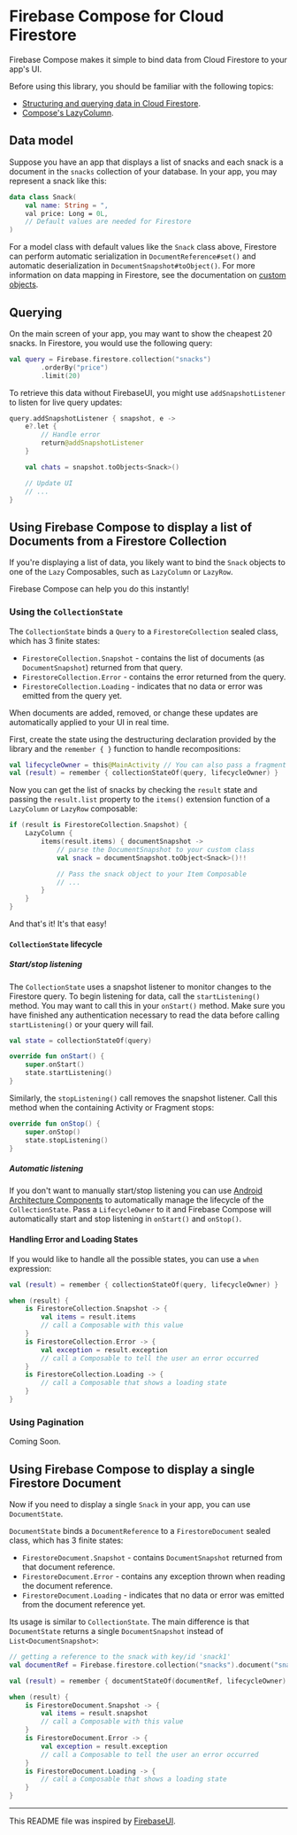 # Firebase Compose for Cloud Firestore

Firebase Compose makes it simple to bind data from Cloud Firestore to your app's UI.

Before using this library, you should be familiar with the following topics:

* [Structuring and querying data in Cloud Firestore][firestore-docs].
* [Compose's LazyColumn][lazycolumn].

## Data model

Suppose you have an app that displays a list of snacks and each snack is a document
 in the `snacks` collection of your database. In your app, you may represent a snack like this:


```kotlin
data class Snack(
    val name: String = ",
    val price: Long = 0L,
    // Default values are needed for Firestore
)
```

For a model class with default values like the `Snack` class above, Firestore can perform automatic
serialization in `DocumentReference#set()` and automatic deserialization in
`DocumentSnapshot#toObject()`. For more information on data mapping in Firestore, see the
documentation on [custom objects][firestore-custom-objects].

## Querying

On the main screen of your app, you may want to show the cheapest 20 snacks.
In Firestore, you would use the following query:

```kotlin
val query = Firebase.firestore.collection("snacks")
        .orderBy("price")
        .limit(20)
```

To retrieve this data without FirebaseUI, you might use `addSnapshotListener` to listen for
live query updates:

```kotlin
query.addSnapshotListener { snapshot, e ->
    e?.let {
        // Handle error
        return@addSnapshotListener
    }

    val chats = snapshot.toObjects<Snack>()

    // Update UI
    // ...
}
```

## Using Firebase Compose to display a list of Documents from a Firestore Collection

If you're displaying a list of data, you likely want to bind the `Snack` objects to one of the
`Lazy` Composables, such as `LazyColumn` or `LazyRow`.

Firebase Compose can help you do this instantly!


### Using the `CollectionState`

The `CollectionState` binds a `Query` to a `FirestoreCollection` sealed class, which has 3 finite states:
- `FirestoreCollection.Snapshot` - contains the list of documents (as `DocumentSnapshot`) returned from that query.
- `FirestoreCollection.Error` - contains the error returned from the query.
- `FirestoreCollection.Loading` - indicates that no data or error was emitted from the query yet.

When documents are added, removed, or change these updates are automatically applied to your UI
 in real time.

First, create the state using the destructuring declaration provided by the library and the
 `remember { }` function to handle recompositions:

```kotlin
val lifecycleOwner = this@MainActivity // You can also pass a fragment to it
val (result) = remember { collectionStateOf(query, lifecycleOwner) }
```

Now you can get the list of snacks by checking the `result` state and passing the `result.list` property
 to the `items()` extension function of a `LazyColumn` or `LazyRow` composable:
```kotlin
if (result is FirestoreCollection.Snapshot) {
    LazyColumn {
        items(result.items) { documentSnapshot ->
            // parse the DocumentSnapshot to your custom class
            val snack = documentSnapshot.toObject<Snack>()!!

            // Pass the snack object to your Item Composable
            // ...
        }
    }
}
```

And that's it! It's that easy!

#### `CollectionState` lifecycle

##### Start/stop listening

The `CollectionState` uses a snapshot listener to monitor changes to the Firestore query.
To begin listening for data, call the `startListening()` method. You may want to call this
in your `onStart()` method. Make sure you have finished any authentication necessary to read the
data before calling `startListening()` or your query will fail.

```kotlin
val state = collectionStateOf(query)

override fun onStart() {
    super.onStart()
    state.startListening()
}
```

Similarly, the `stopListening()` call removes the snapshot listener.
Call this method when the containing Activity or Fragment stops:

```kotlin
override fun onStop() {
    super.onStop()
    state.stopListening()
}
```

##### Automatic listening

If you don't want to manually start/stop listening you can use
[Android Architecture Components][arch-components] to automatically manage the lifecycle of the
`CollectionState`. Pass a `LifecycleOwner` to it and Firebase Compose will automatically
start and stop listening in `onStart()` and `onStop()`.

#### Handling Error and Loading States

If you would like to handle all the possible states, you can use a `when` expression:

```kotlin
val (result) = remember { collectionStateOf(query, lifecycleOwner) }

when (result) {
    is FirestoreCollection.Snapshot -> {
        val items = result.items
        // call a Composable with this value
    }
    is FirestoreCollection.Error -> {
        val exception = result.exception
        // call a Composable to tell the user an error occurred
    }
    is FirestoreCollection.Loading -> {
        // call a Composable that shows a loading state
    }
}
```


### Using Pagination

Coming Soon.

## Using Firebase Compose to display a single Firestore Document

Now if you need to display a single `Snack` in your app, you can use `DocumentState`.

`DocumentState` binds a `DocumentReference` to a `FirestoreDocument` sealed class, which has 3 finite states:
- `FirestoreDocument.Snapshot` - contains `DocumentSnapshot` returned from that document reference.
- `FirestoreDocument.Error` - contains any exception thrown when reading the document reference.
- `FirestoreDocument.Loading` - indicates that no data or error was emitted from the document reference yet.

Its usage is similar to `CollectionState`. The main difference is that `DocumentState`
 returns a single `DocumentSnapshot` instead of `List<DocumentSnapshot>`:

```kotlin
// getting a reference to the snack with key/id 'snack1'
val documentRef = Firebase.firestore.collection("snacks").document("snack1")

val (result) = remember { documentStateOf(documentRef, lifecycleOwner) }

when (result) {
    is FirestoreDocument.Snapshot -> {
        val items = result.snapshot
        // call a Composable with this value
    }
    is FirestoreDocument.Error -> {
        val exception = result.exception
        // call a Composable to tell the user an error occurred
    }
    is FirestoreDocument.Loading -> {
        // call a Composable that shows a loading state
    }
}
```

-----

This README file was inspired by [FirebaseUI](https://github.com/firebase/FirebaseUI-Android/).

[firestore-docs]: https://firebase.google.com/docs/firestore/
[firestore-custom-objects]: https://firebase.google.com/docs/firestore/manage-data/add-data#custom_objects
[lazycolumn]: https://developer.android.com/reference/kotlin/androidx/compose/foundation/lazy/package-summary#lazycolumn
[arch-components]: https://developer.android.com/topic/libraries/architecture/index.html
[paging-support]: https://developer.android.com/topic/libraries/architecture/paging.html
